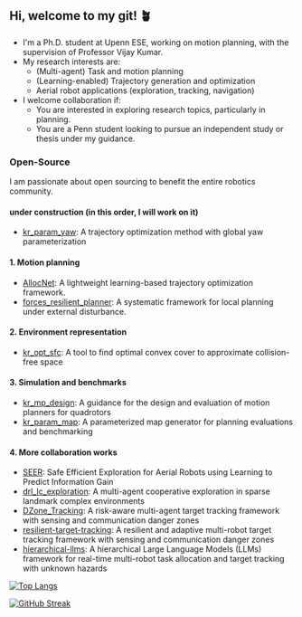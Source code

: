 ## Hi, welcome to my git! :potted_plant:

- I'm a Ph.D. student at Upenn ESE, working on motion planning, with the supervision of Professor Vijay Kumar.
- My research interests are:
  - (Multi-agent) Task and motion planning
  - (Learning-enabled) Trajectory generation and optimization
  - Aerial robot applications (exploration, tracking, navigation)
- I welcome collaboration if:
  - You are interested in exploring research topics, particularly in planning.
  - You are a Penn student looking to pursue an independent study or thesis under my guidance.
  
### Open-Source

I am passionate about open sourcing to benefit the entire robotics community.

#### under construction (in this order, I will work on it)

- [kr_param_yaw](https://github.com/KumarRobotics/kr_param_yaw): A trajectory optimization method with global yaw parameterization


#### 1. Motion planning 

- [AllocNet](https://github.com/KumarRobotics/AllocNet): A lightweight learning-based trajectory optimization framework.
- [forces_resilient_planner](https://github.com/ZJU-FAST-Lab/forces_resilient_planner): A systematic framework for local planning under external disturbance.

#### 2. Environment representation

- [kr_opt_sfc](https://github.com/KumarRobotics/kr_opt_sfc): A tool to find optimal convex cover to approximate collision-free space

#### 3. Simulation and benchmarks

- [kr_mp_design](https://github.com/KumarRobotics/kr_mp_design): A guidance for the design and evaluation of motion planners for quadrotors
- [kr_param_map](https://github.com/KumarRobotics/kr_param_map): A parameterized map generator for planning evaluations and benchmarking

#### 4. More collaboration works 

- [SEER](https://github.com/tyuezhan/SEER): Safe Efficient Exploration for Aerial Robots using Learning to Predict Information Gain
- [drl_lc_exploration](https://github.com/M4D-SC1ENTIST/drl_lc_exploration): A multi-agent cooperative exploration in sparse landmark complex environments
- [DZone_Tracking](https://github.com/Zhourobotics/DZone_Tracking): A risk-aware multi-agent target tracking framework with sensing and communication danger zones
- [resilient-target-tracking](https://github.com/Zhourobotics/resilient-target-tracking): A resilient and adaptive multi-robot target tracking framework with sensing and communication danger zones
- [hierarchical-llms](https://github.com/Zhourobotics/hierarchical-llms): A hierarchical Large Language Models (LLMs) framework for real-time multi-robot task allocation and target tracking with unknown hazards



[![Top Langs](https://github-readme-stats.vercel.app/api/top-langs/?username=yuwei-wu)](https://github.com/anuraghazra/github-readme-stats)


[![GitHub Streak](https://streak-stats.demolab.com/?user=yuwei-wu)](https://git.io/streak-stats)
